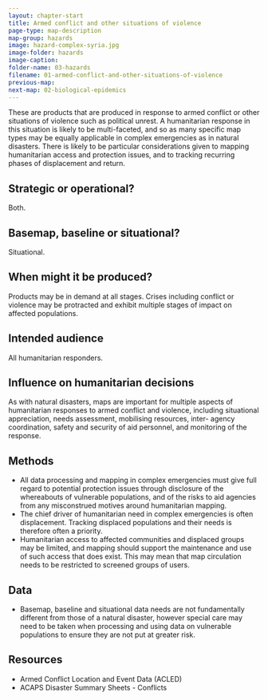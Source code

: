 ```yaml
---
layout: chapter-start
title: Armed conflict and other situations of violence
page-type: map-description
map-group: hazards
image: hazard-complex-syria.jpg
image-folder: hazards
image-caption: 
folder-name: 03-hazards
filename: 01-armed-conflict-and-other-situations-of-violence
previous-map: 
next-map: 02-biological-epidemics
---
```


These are products that are produced in response to armed conflict or other situations of violence such as political unrest. A humanitarian response in this situation is likely to be multi-faceted, and so as many specific map types may be equally applicable in complex emergencies as in natural disasters. There is likely to be particular considerations given to mapping humanitarian access and protection issues, and to tracking recurring phases of displacement and return.

## Strategic or operational?

Both.

## Basemap, baseline or situational?

Situational.

## When might it be produced?

Products may be in demand at all stages. Crises including conflict or violence may be protracted and exhibit multiple stages of impact on affected populations.

## Intended audience

All humanitarian responders.

## Influence on humanitarian decisions

As with natural disasters, maps are important for multiple aspects of humanitarian responses to armed conflict and violence, including situational appreciation, needs assessment, mobilising resources, inter- agency coordination, safety and security of aid personnel, and monitoring of the response.

## Methods

* All data processing and mapping in complex emergencies must give full regard to potential protection issues through disclosure of the whereabouts of vulnerable populations, and of the risks to aid agencies from any misconstrued motives around humanitarian mapping.
* The chief driver of humanitarian need in complex emergencies is often displacement. Tracking displaced populations and their needs is therefore often a priority.
* Humanitarian access to affected communities and displaced groups may be limited, and mapping should support the maintenance and use of such access that does exist. This may mean that map circulation needs to be restricted to screened groups of users.

## Data

* Basemap, baseline and situational data needs are not fundamentally different from those of a natural disaster, however special care may need to be taken when processing and using data on vulnerable populations to ensure they are not put at greater risk.

## Resources

* Armed Conflict Location and Event Data \(ACLED\)
* ACAPS Disaster Summary Sheets - Conflicts

